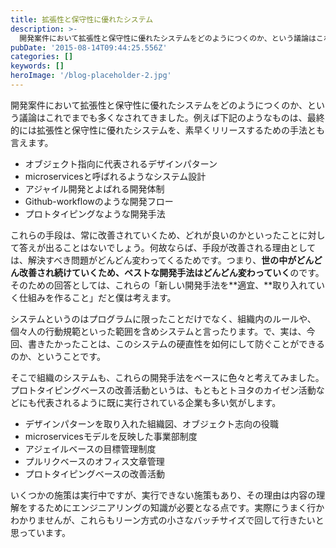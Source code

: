```yaml
---
title: 拡張性と保守性に優れたシステム
description: >-
  開発案件において拡張性と保守性に優れたシステムをどのようにつくのか、という議論はこれでまでも多くなされてきました。例えば下記のようなものは、最終的には拡張性と保守性に優れたシステムを、素早くリリースするための手法とも言えます。
pubDate: '2015-08-14T09:44:25.556Z'
categories: []
keywords: []
heroImage: '/blog-placeholder-2.jpg'
---
```


開発案件において拡張性と保守性に優れたシステムをどのようにつくのか、という議論はこれでまでも多くなされてきました。例えば下記のようなものは、最終的には拡張性と保守性に優れたシステムを、素早くリリースするための手法とも言えます。

*   オブジェクト指向に代表されるデザインパターン
*   microservicesと呼ばれるようなシステム設計
*   アジャイル開発とよばれる開発体制
*   Github-workflowのような開発フロー
*   プロトタイピングなような開発手法

これらの手段は、常に改善されていくため、どれが良いのかといったことに対して答えが出ることはないでしょう。何故ならば、手段が改善される理由としては、解決すべき問題がどんどん変わってくるためです。つまり、**世の中がどんどん改善され続けていくため、ベストな開発手法はどんどん変わっていく**のです。そのための回答としては、これらの「新しい開発手法を**適宜、**取り入れていく仕組みを作ること」だと僕は考えます。

システムというのはプログラムに限ったことだけでなく、組織内のルールや、個々人の行動規範といった範囲を含めシステムと言ったります。で、実は、今回、書きたかったことは、このシステムの硬直性を如何にして防ぐことができるのか、ということです。

そこで組織のシステムも、これらの開発手法をベースに色々と考えてみました。プロトタイピングベースの改善活動というは、もともとトヨタのカイゼン活動などにも代表されるように既に実行されている企業も多い気がします。

*   デザインパターンを取り入れた組織図、オブジェクト志向の役職
*   microservicesモデルを反映した事業部制度
*   アジェイルベースの目標管理制度
*   プルリクベースのオフィス文章管理
*   プロトタイピングベースの改善活動

いくつかの施策は実行中ですが、実行できない施策もあり、その理由は内容の理解をするためにエンジニアリングの知識が必要となる点です。実際にうまく行かわかりませんが、これらもリーン方式の小さなバッチサイズで回して行きたいと思っています。